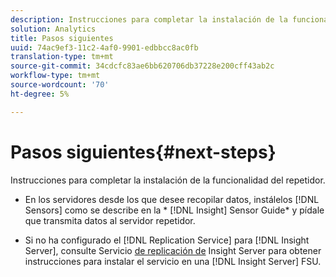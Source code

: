 ```yaml
---
description: Instrucciones para completar la instalación de la funcionalidad del repetidor.
solution: Analytics
title: Pasos siguientes
uuid: 74ac9ef3-11c2-4af0-9901-edbbcc8ac0fb
translation-type: tm+mt
source-git-commit: 34cdcfc83ae6bb620706db37228e200cff43ab2c
workflow-type: tm+mt
source-wordcount: '70'
ht-degree: 5%

---
```



# Pasos siguientes{#next-steps}

Instrucciones para completar la instalación de la funcionalidad del repetidor.

* En los servidores desde los que desee recopilar datos, instálelos [!DNL Sensors] como se describe en la * [!DNL Insight] Sensor Guide* y pídale que transmita datos al servidor repetidor.

* Si no ha configurado el [!DNL Replication Service] para [!DNL Insight Server], consulte Servicio [de replicación de](../../../../home/c-inst-svr/c-ins-svr-rep-svc/c-ins-svr-rep-svc.md#concept-926e654e80d943a0b6ac44a82a510d92) Insight Server para obtener instrucciones para instalar el servicio en una [!DNL Insight Server] FSU.

